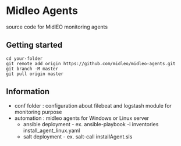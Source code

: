 # Midleo Agents

source code for MidlEO monitoring agents

## Getting started


```
cd your-folder
git remote add origin https://github.com/midleo/midleo-agents.git
git branch -M master
git pull origin master
```

## Information

- conf folder : configuration about filebeat and logstash module for monitoring purpose
- automation : midleo agents for Windows or Linux server
  - ansible deployment - ex. ansible-playbook -i inventories install_agent_linux.yaml
  - salt deployment - ex. salt-call installAgent.sls
